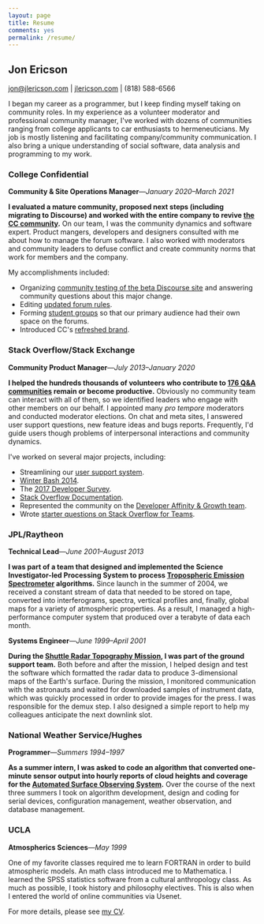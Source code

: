 ```yaml
---
layout: page
title: Resume
comments: yes
permalink: /resume/
---
```


## Jon Ericson

jon@jlericson.com | [jlericson.com](https://jlericson.com/) | (818) 588-6566

I began my career as a programmer, but I keep finding myself taking on
community roles. In my experience as a volunteer moderator and
professional community manager, I've worked with dozens of communities
ranging from college applicants to car enthusiasts to
hermeneuticians. My job is mostly listening and facilitating
company/community communication. I also bring a unique understanding
of social software, data analysis and programming to my work.

### College Confidential
**Community & Site Operations Manager**&mdash;_January 2020&ndash;March 2021_

**I evaluated a mature community, proposed next steps (including
migrating to Discourse) and worked with the entire company to revive
[the CC community](https://talk.collegeconfidential.com/).** On our
team, I was the community dynamics and software expert. Product
mangers, developers and designers consulted with me about how to
manage the forum software. I also worked with moderators and community
leaders to defuse conflict and create community norms that work for
members and the company.

My accomplishments included:
* Organizing [community testing of the beta Discourse
  site](https://talk.collegeconfidential.com/t/please-test-the-future-of-cc-forums/2106274)
  and answering community questions about this major change.
* Editing [updated forum rules](https://talk.collegeconfidential.com/t/forum-rules-update-march-2021/3506602).
* Forming [student groups](https://talk.collegeconfidential.com/t/introducing-student-groups/3499294) so that our primary audience had their own space on the forums.
* Introduced CC's [refreshed brand](https://talk.collegeconfidential.com/t/introducing-ccs-refreshed-brand/3503241).

### Stack Overflow/Stack Exchange
**Community Product Manager**&mdash;_July 2013&ndash;January 2020_

**I helped the hundreds thousands of volunteers who contribute to [176
Q&A communities](https://stackexchange.com/sites#users) remain or
become productive.** Obviously no community team can interact with all
of them, so we identified leaders who engage with other members on our
behalf. I appointed many _pro tempore_ moderators and conducted
moderator elections. On chat and meta sites, I answered user support
questions, new feature ideas and bugs reports. Frequently, I'd guide
users though problems of interpersonal interactions and community
dynamics.


I've worked on several major projects, including:

* Streamlining our [user support
  system](/tag/support.html).
* [Winter Bash
  2014](https://stackoverflow.blog/2014/12/15/winter-bash-2014/).
* The [2017 Developer
  Survey](https://meta.stackoverflow.com/questions/339532/would-you-like-to-test-the-2017-developer-survey).
* [Stack Overflow
  Documentation](https://meta.stackoverflow.com/questions/354217/sunsetting-documentation).
* Represented the community on the [Developer Affinity & Growth team](https://meta.stackoverflow.com/questions/351751/meet-team-dag-developer-affinity-growth).
* Wrote [starter questions on Stack Overflow for
  Teams](https://meta.stackoverflow.com/a/368400/1438).

### JPL/Raytheon
**Technical Lead**&mdash;_June 2001&ndash;August 2013_

**I was part of a team that designed and implemented the Science
Investigator-led Processing System to process [Tropospheric Emission
Spectrometer](https://tes.jpl.nasa.gov/) algorithms.**  Since launch in
the summer of 2004, we received a constant stream of data that needed
to be stored on tape, converted into interferograms, spectra, vertical
profiles and, finally, global maps for a variety of atmospheric
properties.  As a result, I managed a high-performance computer system
that produced over a terabyte of data each month.

**Systems Engineer**&mdash;_June 1999&ndash;April 2001_

**During the [Shuttle Radar Topography
Mission](https://en.wikipedia.org/wiki/Shuttle_Radar_Topography_Mission
"SRTM"), I was part of the ground support team.**  Both before and after
the mission, I helped design and test the software which formatted the
radar data to produce 3-dimensional maps of the Earth's surface.
During the mission, I monitored communication with the astronauts and
waited for downloaded samples of instrument data, which was quickly
processed in order to provide images for the press.  I was responsible
for the demux step.  I also designed a simple report to help my
colleagues anticipate the next downlink slot.

### National Weather Service/Hughes
**Programmer**&mdash;_Summers 1994&ndash;1997_

**As a summer intern, I was asked to code an algorithm that converted
one-minute sensor output into hourly reports of cloud heights and
coverage for the [Automated Surface Observing
System](https://www.nws.noaa.gov/asos/ "ASOS").**  Over the course of the
next three summers I took on algorithm development, design and coding
for serial devices, configuration management, weather observation, and
database management.

### UCLA
**Atmospherics Sciences**&mdash;_May 1999_

One of my favorite classes required me to learn FORTRAN in order to
build atmospheric models. An math class introduced me to
Mathematica. I learned the SPSS statistics software from a cultural
anthropology class. As much as possible, I took history and philosophy
electives. This is also when I entered the world of online communities via
Usenet.

For more details, please see [my
CV](https://stackoverflow.com/cv/jericson).
